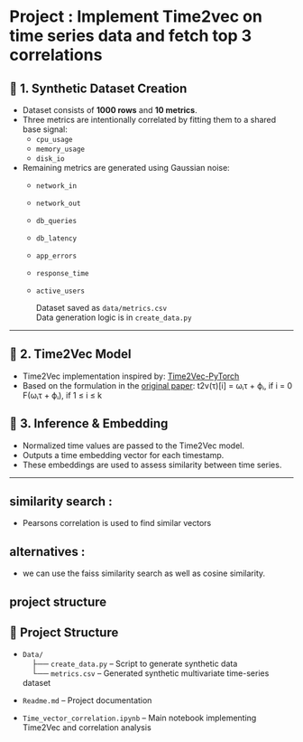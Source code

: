 # Project : Implement Time2vec on time series data and fetch top 3 correlations 

## 🔹 1. Synthetic Dataset Creation

- Dataset consists of **1000 rows** and **10 metrics**.
- Three metrics are intentionally correlated by fitting them to a shared base signal:
  - `cpu_usage`
  - `memory_usage`
  - `disk_io`
- Remaining metrics are generated using Gaussian noise:
  - `network_in`
  - `network_out`
  - `db_queries`
  - `db_latency`
  - `app_errors`
  - `response_time`
  - `active_users`

    Dataset saved as `data/metrics.csv`  
    Data generation logic is in `create_data.py`

---
## 🔹 2. Time2Vec Model

- Time2Vec implementation inspired by: [Time2Vec-PyTorch](https://github.com/ojus1/Time2Vec-PyTorch)
- Based on the formulation in the [original paper](https://arxiv.org/pdf/1907.05321.pdf):
t2v(τ)[i] = ωᵢτ + ϕᵢ, if i = 0
F(ωᵢτ + ϕᵢ), if 1 ≤ i ≤ k

## 🔹 3. Inference & Embedding

- Normalized time values are passed to the Time2Vec model.
- Outputs a time embedding vector for each timestamp.
- These embeddings are used to assess similarity between time series.

---
## similarity search :
- Pearsons correlation is used to find similar vectors 

## alternatives : 
- we can use the faiss similarity search as well as cosine similarity.

## project structure 
## 📂 Project Structure

- `Data/`  
  &nbsp;&nbsp;&nbsp;&nbsp;├── `create_data.py` – Script to generate synthetic data  
  &nbsp;&nbsp;&nbsp;&nbsp;└── `metrics.csv` – Generated synthetic multivariate time-series dataset

- `Readme.md` – Project documentation

- `Time_vector_correlation.ipynb` – Main notebook implementing Time2Vec and correlation analysis

